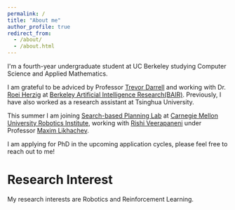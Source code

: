 ```yaml
---
permalink: /
title: "About me"
author_profile: true
redirect_from: 
  - /about/
  - /about.html
---
```


I'm a fourth-year undergraduate student at UC Berkeley studying Computer Science and Applied Mathematics.

I am grateful to be adviced by Professor [Trevor Darrell](https://people.eecs.berkeley.edu/~trevor/) and working with Dr. [Roei Herzig](https://roeiherz.github.io/) at [Berkeley Artificial Intelligence Research(BAIR)](https://bair.berkeley.edu/). Previously, I have also worked as a research assistant at Tsinghua University.

This summer I am joining [Search-based Planning Lab](https://www.ri.cmu.edu/robotics-groups/search-based-planning-laboratory/) at [Carnegie Mellon University Robotics Institute](https://www.ri.cmu.edu/), working with [Rishi Veerapaneni](https://rishi-v.github.io/) under Professor [Maxim Likhachev](https://www.cs.cmu.edu/~maxim/).

I am applying for PhD in the upcoming application cycles, please feel free to reach out to me!

Research Interest
======
My research interests are Robotics and Reinforcement Learning.




